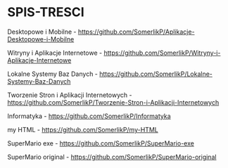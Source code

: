 # SPIS-TRESCI

Desktopowe i Mobilne - https://github.com/SomerlikP/Aplikacje-Desktopowe-i-Mobilne

Witryny i Aplikacje Internetowe - https://github.com/SomerlikP/Witryny-i-Aplikacje-Internetowe

Lokalne Systemy Baz Danych - https://github.com/SomerlikP/Lokalne-Systemy-Baz-Danych

Tworzenie Stron i Aplikacji Internetowych - https://github.com/SomerlikP/Tworzenie-Stron-i-Aplikacji-Internetowych

Informatyka - https://github.com/SomerlikP/Informatyka



my HTML - https://github.com/SomerlikP/my-HTML



SuperMario exe - https://github.com/SomerlikP/SuperMario-exe

SuperMario original - https://github.com/SomerlikP/SuperMario-original
